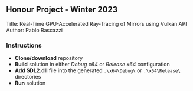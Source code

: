 ## Honour Project - Winter 2023
Title: Real-Time GPU-Accelerated Ray-Tracing of Mirrors using Vulkan API
Author: Pablo Rascazzi

### Instructions
* **Clone/download** repository
* **Build** solution in either *Debug x64* or *Release x64* configuration
* **Add SDL2.dll** file into the generated `.\x64\Debug\` or `.\x64\Release\` directories
* **Run** solution
